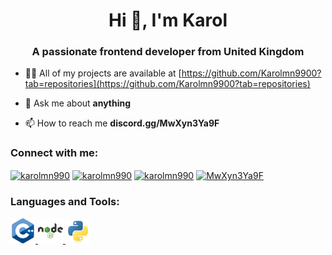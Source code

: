 <h1 align="center">Hi 👋, I'm Karol</h1>
<h3 align="center">A passionate frontend developer from United Kingdom</h3>

- 👨‍💻 All of my projects are available at [https://github.com/Karolmn9900?tab=repositories](https://github.com/Karolmn9900?tab=repositories)

- 💬 Ask me about **anything**

- 📫 How to reach me **discord.gg/MwXyn3Ya9F**

<h3 align="left">Connect with me:</h3>
<p align="left">
<a href="https://twitter.com/karolmn990" target="blank"><img align="center" src="https://raw.githubusercontent.com/rahuldkjain/github-profile-readme-generator/master/src/images/icons/Social/twitter.svg" alt="karolmn990" height="30" width="40" /></a>
<a href="https://instagram.com/karolmn990" target="blank"><img align="center" src="https://raw.githubusercontent.com/rahuldkjain/github-profile-readme-generator/master/src/images/icons/Social/instagram.svg" alt="karolmn990" height="30" width="40" /></a>
<a href="https://www.youtube.com/c/karolmn990" target="blank"><img align="center" src="https://raw.githubusercontent.com/rahuldkjain/github-profile-readme-generator/master/src/images/icons/Social/youtube.svg" alt="karolmn990" height="30" width="40" /></a>
<a href="https://discord.gg/MwXyn3Ya9F" target="blank"><img align="center" src="https://raw.githubusercontent.com/rahuldkjain/github-profile-readme-generator/master/src/images/icons/Social/discord.svg" alt="MwXyn3Ya9F" height="30" width="40" /></a>
</p>

<h3 align="left">Languages and Tools:</h3>
<p align="left"> <a href="https://www.w3schools.com/cpp/" target="_blank" rel="noreferrer"> <img src="https://raw.githubusercontent.com/devicons/devicon/master/icons/cplusplus/cplusplus-original.svg" alt="cplusplus" width="40" height="40"/> </a> <a href="https://nodejs.org" target="_blank" rel="noreferrer"> <img src="https://raw.githubusercontent.com/devicons/devicon/master/icons/nodejs/nodejs-original-wordmark.svg" alt="nodejs" width="40" height="40"/> </a> <a href="https://www.python.org" target="_blank" rel="noreferrer"> <img src="https://raw.githubusercontent.com/devicons/devicon/master/icons/python/python-original.svg" alt="python" width="40" height="40"/> </a> </p>
